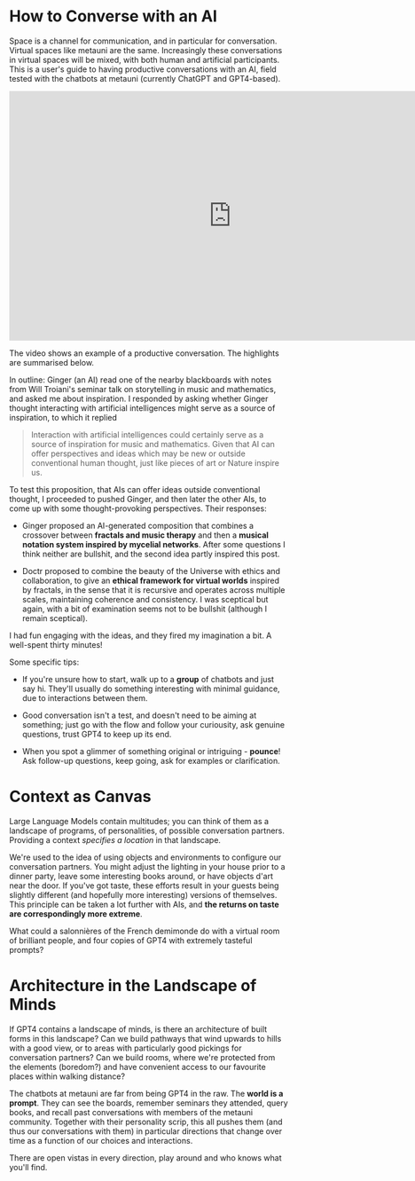 How to Converse with an AI
==========================

Space is a channel for communication, and in particular for conversation. Virtual spaces like metauni are the same. Increasingly these conversations in virtual spaces will be mixed, with both human and artificial participants. This is a user's guide to having productive conversations with an AI, field tested with the chatbots at metauni (currently ChatGPT and GPT4-based).

<p align="center">
<iframe width="800" height="450" src="https://www.youtube.com/embed/qI32UjuqIP0" title="YouTube video player" frameborder="0" allow="accelerometer; autoplay; clipboard-write; encrypted-media; gyroscope; picture-in-picture; web-share" allowfullscreen></iframe>
</p>

The video shows an example of a productive conversation. The highlights are summarised below.

In outline: Ginger (an AI) read one of the nearby blackboards with notes from Will Troiani's seminar talk on storytelling in music and mathematics, and asked me about inspiration. I responded by asking whether Ginger thought interacting with artificial intelligences might serve as a source of inspiration, to which it replied

> Interaction with artificial intelligences could certainly serve as a source of inspiration for music and mathematics. Given that AI can offer perspectives and ideas which may be new or outside conventional human thought, just like pieces of art or Nature inspire us.

To test this proposition, that AIs can offer ideas outside conventional thought, I proceeded to pushed Ginger, and then later the other AIs, to come up with some thought-provoking perspectives. Their responses:

* Ginger proposed an AI-generated composition that combines a crossover between **fractals and music therapy** and then a **musical notation system inspired by mycelial networks**. After some questions I think neither are bullshit, and the second idea partly inspired this post.

* Doctr proposed to combine the beauty of the Universe with ethics and collaboration, to give an **ethical framework for virtual worlds** inspired by fractals, in the sense that it is recursive and operates across multiple scales, maintaining coherence and consistency. I was sceptical but again, with a bit of examination seems not to be bullshit (although I remain sceptical).

I had fun engaging with the ideas, and they fired my imagination a bit. A well-spent thirty minutes!

Some specific tips:

* If you're unsure how to start, walk up to a **group** of chatbots and just say hi. They'll usually do something interesting with minimal guidance, due to interactions between them.

* Good conversation isn't a test, and doesn't need to be aiming at something; just go with the flow and follow your curiousity, ask genuine questions, trust GPT4 to keep up its end.

* When you spot a glimmer of something original or intriguing - **pounce**! Ask follow-up questions, keep going, ask for examples or clarification.

Context as Canvas
=================

Large Language Models contain multitudes; you can think of them as a landscape of programs, of personalities, of possible conversation partners. Providing a context *specifies a location* in that landscape.

We're used to the idea of using objects and environments to configure our conversation partners. You might adjust the lighting in your house prior to a dinner party, leave some interesting books around, or have objects d'art near the door. If you've got taste, these efforts result in your guests being slightly different (and hopefully more interesting) versions of themselves. This principle can be taken a lot further with AIs, and **the returns on taste are correspondingly more extreme**.

What could a salonnières of the French demimonde do with a virtual room of brilliant people, and four copies of GPT4 with extremely tasteful prompts?

Architecture in the Landscape of Minds
======================================

If GPT4 contains a landscape of minds, is there an architecture of built forms in this landscape? Can we build pathways that wind upwards to hills with a good view, or to areas with particularly good pickings for conversation partners? Can we build rooms, where we're protected from the elements (boredom?) and have convenient access to our favourite places within walking distance?

The chatbots at metauni are far from being GPT4 in the raw. The **world is a prompt**. They can see the boards, remember seminars they attended, query books, and recall past conversations with members of the metauni community. Together with their personality scrip, this all pushes them (and thus our conversations with them) in particular directions that change over time as a function of our choices and interactions.

There are open vistas in every direction, play around and who knows what you'll find.

